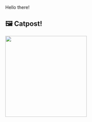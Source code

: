 Hello there!



## 🖼️ Catpost!

<sub>
    <img src="https://cdn2.thecatapi.com/images/mc.jpg" height="256">
</sub>

